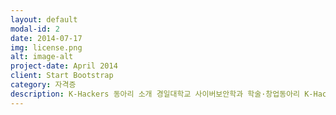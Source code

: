 ```yaml
---
layout: default
modal-id: 2
date: 2014-07-17
img: license.png
alt: image-alt
project-date: April 2014
client: Start Bootstrap
category: 자격증
description: K-Hackers 동아리 소개 경일대학교 사이버보안학과 학술·창업동아리 K-Hackers/////////////////////////////////////////////////////////////////////////////////////////////////////////////////저희 동아리는 2016년에 창설되었으며 경일대학교 사이버보안학과에 소속된 전공동아리로 학과 교수님들의 지도하에/////////////////////////////////////////////////////////////////////////////////////////////////////////////////사이버보안을 전공하는 학생들로 구성되어 있으며 대학원 정보보호 연구실과 연계하여 세미나 및 프로젝트 등을 진행하고 있습니다.///////////////////////////////////////////////////////////////////////////////////////////////////////////////// K-Hackers는 열린 마음과 적극적인 선후배 관계를 통해 사이버보안 분야에서는 항상 최고라는 자부심 아래 자기의 적성에 맞는 보안 프로그래밍 언어를 선택하여 공부할 수 있으며/////////////////////////////////////////////////////////////////////////////////////////////////////////////////사이버보안과 관련된 이론적인 부분 뿐 만 아니라 실무에서 필요로 하는 실용적인 내용들을 다룰 수 있는 정보보호 전문인재 양성을 목표로 하고 있습니다/////////////////////////////////////////////////////////////////////////////////////////////////////////////////포렌식(Forensic) 트랙 Memory Volatility를 이용한 메모리 분석 System/////////////////////////////////////////////////////////////////////////////////////////////////////////////////삭제된 파일복구/ 파일시스템 분석 Network/////////////////////////////////////////////////////////////////////////////////////////////////////////////////네트워크 패킷분석 Language  C언어를 통한 암복호화 툴 개발///////////////////////////////////////////////////////////////////////////////////////////////////////////////// Python Volatility 개발 파일 분석 취약점분석(Vulnerability Analysis) 트랙 Assembly/////////////////////////////////////////////////////////////////////////////////////////////////////////////////디버거를 통한 패킷 분석 Reversing.kr 문제 분석 Linux - Codegate 문제 분석 Malware - WannaCry의 구조를 분석/////////////////////////////////////////////////////////////////////////////////////////////////////////////////Web Vulnerability Owasp 10실습 개발(Development) 트랙 C  포인터 및 구조체 개념정리 악성코드 개발 Web/////////////////////////////////////////////////////////////////////////////////////////////////////////////////PHP 웹 서버 구축 - 환경구축 ELK - 데이터 분석 및 시각화 Meachine Learing - 데이터 수집 보안컨설팅(Security  Consulting) 트랙 Hacklation K-Hackers 동아리 소개 경일대학교 사이버보안학과 학술·창업동아리 K-Hackers/////////////////////////////////////////////////////////////////////////////////////////////////////////////////저희 동아리는 2016년에 창설되었으며 경일대학교 사이버보안학과에 소속된 전공동아리로 학과 교수님들의 지도하에/////////////////////////////////////////////////////////////////////////////////////////////////////////////////사이버보안을 전공하는 학생들로 구성되어 있으며 대학원 정보보호 연구실과 연계하여 세미나 및 프로젝트 등을 진행하고 있습니다.///////////////////////////////////////////////////////////////////////////////////////////////////////////////// K-Hackers는 열린 마음과 적극적인 선후배 관계를 통해 사이버보안 분야에서는 항상 최고라는 자부심 아래 자기의 적성에 맞는 보안 프로그래밍 언어를 선택하여 공부할 수 있으며/////////////////////////////////////////////////////////////////////////////////////////////////////////////////사이버보안과 관련된 이론적인 부분 뿐 만 아니라 실무에서 필요로 하는 실용적인 내용들을 다룰 수 있는 정보보호 전문인재 양성을 목표로 하고 있습니다/////////////////////////////////////////////////////////////////////////////////////////////////////////////////포렌식(Forensic) 트랙 Memory Volatility를 이용한 메모리 분석 System/////////////////////////////////////////////////////////////////////////////////////////////////////////////////삭제된 파일복구/ 파일시스템 분석 Network/////////////////////////////////////////////////////////////////////////////////////////////////////////////////네트워크 패킷분석 Language  C언어를 통한 암복호화 툴 개발///////////////////////////////////////////////////////////////////////////////////////////////////////////////// Python Volatility 개발 파일 분석 취약점분석(Vulnerability Analysis) 트랙 Assembly/////////////////////////////////////////////////////////////////////////////////////////////////////////////////디버거를 통한 패킷 분석 Reversing.kr 문제 분석 Linux - Codegate 문제 분석 Malware - WannaCry의 구조를 분석/////////////////////////////////////////////////////////////////////////////////////////////////////////////////Web Vulnerability Owasp 10실습 개발(Development) 트랙 C  포인터 및 구조체 개념정리 악성코드 개발 Web/////////////////////////////////////////////////////////////////////////////////////////////////////////////////PHP 웹 서버 구축 환경구축 ELK 데이터 분석 및 시각화 Meachine Learing - 데이터 수집 보안컨설팅(Security  Consulting) 트랙 Hacklation/////////////////////////////////////////////////////////////////////////////////////////////////////////////////네트워크 기반의 모의해킹 Linux CentOS를 통한 서버구축 Certifcate 국가 공인 네트워크 관리사 LPIC 리눅스 국제자격증네트워크 기반의 모의해킹 Linux CentOS를 통한 서버구축 Certifcate///////////////////////////////////////////////////////////////////////////////////////////////////////////////// 국가 공인 네트워크 관리사  LPIC 리눅스 국제자격증
---
```


